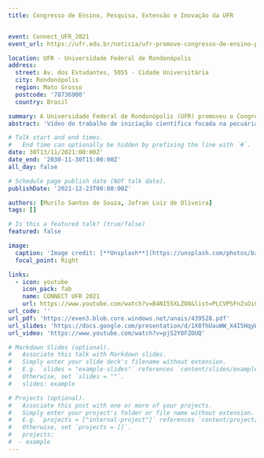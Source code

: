 ```yaml
---
title: Congresso de Ensino, Pesquisa, Extensão e Inovação da UFR


event: Connect_UFR_2021
event_url: https://ufr.edu.br/noticia/ufr-promove-congresso-de-ensino-pesquisa-extensao-e-inovacao-da-ufr-connect-ufr-2021/

location: UFR - Universidade Federal de Rondonópolis
address:
  street: Av. dos Estudantes, 5055 - Cidade Universitária
  city: Rondonópolis
  region: Mato Grosso
  postcode: '78736900'
  country: Brasil

summary: A Universidade Federal de Rondonópolis (UFR) promoveu o Congresso de Ensino, Pesquisa, Extensão e Inovação da UFR (Connect UFR 2021).
abstract: 'Vídeo do trabalho de iniciação científica focada na pecuária de precisão utilizando visão computacional, apresentado no Congresso de Ensino, Pesquisa, Extensão e Inovação “UFR - Connect_UFR_2021”. Realizado na Universidade Federal de Rondonópolis, orientado pelo professor Dr. Jofran Luiz de Oliveira.'

# Talk start and end times.
#   End time can optionally be hidden by prefixing the line with `#`.
date: 30T13/11/2021:00:00Z'
date_end: '2030-11-30T15:00:00Z'
all_day: false

# Schedule page publish date (NOT talk date).
publishDate: '2021-12-23T00:00:00Z'

authors: [Murilo Santos de Souza, Jofran Luiz de Oliveira]
tags: []

# Is this a featured talk? (true/false)
featured: false

image:
  caption: 'Image credit: [**Unsplash**](https://unsplash.com/photos/bzdhc5b3Bxs)'
  focal_point: Right

links:
  - icon: youtube
    icon_pack: fab
    name: CONNECT UFR 2021
    url: https://www.youtube.com/watch?v=B4NI55XLZO8&list=PLCVPSFnZsOiCoN8jgVIFeoCAN-gvDKLMu
url_code: ''
url_pdf: 'https://even3.blob.core.windows.net/anais/439528.pdf'
url_slides: 'https://docs.google.com/presentation/d/1X8fhUauWW_X4I5HqyWeQC053QPO9uevM/edit?usp=sharing&ouid=111563602474775318937&rtpof=true&sd=true'
url_video: 'https://www.youtube.com/watch?v=pjS2Y8FZOUQ'

# Markdown Slides (optional).
#   Associate this talk with Markdown slides.
#   Simply enter your slide deck's filename without extension.
#   E.g. `slides = "example-slides"` references `content/slides/example-slides.md`.
#   Otherwise, set `slides = ""`.
#   slides: example

# Projects (optional).
#   Associate this post with one or more of your projects.
#   Simply enter your project's folder or file name without extension.
#   E.g. `projects = ["internal-project"]` references `content/project/deep-learning/index.md`.
#   Otherwise, set `projects = []`.
#   projects:
#  - example
---
```



